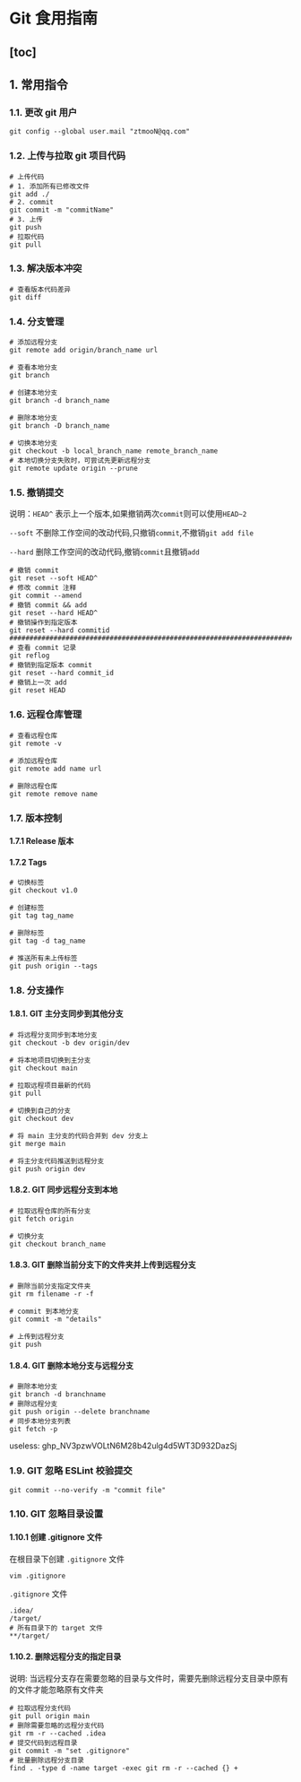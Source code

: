 # Git 食用指南

## [toc]

## 1. 常用指令

### 1.1. 更改 git 用户

```shell
git config --global user.mail "ztmooN@qq.com"
```

### 1.2. 上传与拉取 git 项目代码

```shell
# 上传代码
# 1. 添加所有已修改文件
git add ./
# 2. commit 
git commit -m "commitName"
# 3. 上传
git push
# 拉取代码
git pull
```

### 1.3. 解决版本冲突

```shell
# 查看版本代码差异
git diff 
```

### 1.4. 分支管理

```shell
# 添加远程分支
git remote add origin/branch_name url

# 查看本地分支
git branch

# 创建本地分支
git branch -d branch_name

# 删除本地分支
git branch -D branch_name

# 切换本地分支
git checkout -b local_branch_name remote_branch_name
# 本地切换分支失败时，可尝试先更新远程分支
git remote update origin --prune
```

### 1.5. 撤销提交

说明：`HEAD^` 表示上一个版本,如果撤销两次`commit`则可以使用`HEAD~2`

`--soft` 不删除工作空间的改动代码,只撤销`commit`,不撤销`git add file`

`--hard` 删除工作空间的改动代码,撤销`commit`且撤销`add`

```shell
# 撤销 commit 
git reset --soft HEAD^
# 修改 commit 注释
git commit --amend
# 撤销 commit && add
git reset --hard HEAD^
# 撤销操作到指定版本
git reset --hard commitid
##########################################################################
# 查看 commit 记录
git reflog
# 撤销到指定版本 commit 
git reset --hard commit_id
# 撤销上一次 add
git reset HEAD
```

### 1.6. 远程仓库管理

```shell
# 查看远程仓库
git remote -v

# 添加远程仓库
git remote add name url

# 删除远程仓库
git remote remove name
```

### 1.7. 版本控制

#### 1.7.1 Release 版本

#### 1.7.2 Tags

```shell
# 切换标签
git checkout v1.0

# 创建标签
git tag tag_name

# 删除标签
git tag -d tag_name

# 推送所有未上传标签
git push origin --tags 
```

### 1.8. 分支操作

#### 1.8.1. GIT 主分支同步到其他分支

```shell
# 将远程分支同步到本地分支
git checkout -b dev origin/dev

# 将本地项目切换到主分支
git checkout main 

# 拉取远程项目最新的代码
git pull

# 切换到自己的分支
git checkout dev

# 将 main 主分支的代码合并到 dev 分支上
git merge main

# 将主分支代码推送到远程分支
git push origin dev
```

#### 1.8.2. GIT 同步远程分支到本地

```shell
# 拉取远程仓库的所有分支
git fetch origin

# 切换分支
git checkout branch_name
```

#### 1.8.3. GIT 删除当前分支下的文件夹并上传到远程分支

```shell
# 删除当前分支指定文件夹
git rm filename -r -f

# commit 到本地分支
git commit -m "details"

# 上传到远程分支
git push
```

#### 1.8.4. GIT 删除本地分支与远程分支

```shell
# 删除本地分支
git branch -d branchname 
# 删除远程分支
git push origin --delete branchname 
# 同步本地分支列表
git fetch -p
```

useless: 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

### 1.9. GIT 忽略 ESLint 校验提交

```shell
git commit --no-verify -m "commit file"
```

### 1.10. GIT 忽略目录设置

#### 1.10.1 创建  .gitignore 文件

在根目录下创建 `.gitignore` 文件

```shell
vim .gitignore 
```

`.gitignore` 文件

```shell
.idea/
/target/
# 所有目录下的 target 文件
**/target/
```

#### 1.10.2. 删除远程分支的指定目录

说明: 当远程分支存在需要忽略的目录与文件时，需要先删除远程分支目录中原有的文件才能忽略原有文件夹

```shell
# 拉取远程分支代码
git pull origin main
# 删除需要忽略的远程分支代码
git rm -r --cached .idea
# 提交代码到远程目录
git commit -m "set .gitignore"
# 批量删除远程分支目录
find . -type d -name target -exec git rm -r --cached {} +
```
